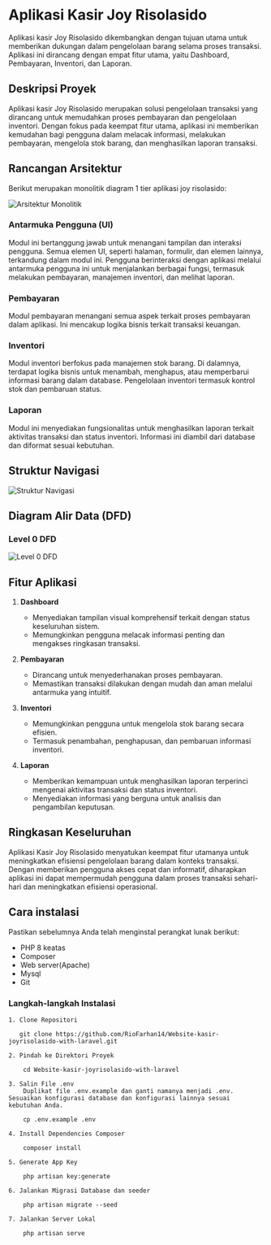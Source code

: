 # Aplikasi Kasir Joy Risolasido

Aplikasi kasir Joy Risolasido dikembangkan dengan tujuan utama untuk memberikan dukungan dalam pengelolaan barang selama proses transaksi. Aplikasi ini dirancang dengan empat fitur utama, yaitu Dashboard, Pembayaran, Inventori, dan Laporan.

## Deskripsi Proyek

Aplikasi kasir Joy Risolasido merupakan solusi pengelolaan transaksi yang dirancang untuk memudahkan proses pembayaran dan pengelolaan inventori. Dengan fokus pada keempat fitur utama, aplikasi ini memberikan kemudahan bagi pengguna dalam melacak informasi, melakukan pembayaran, mengelola stok barang, dan menghasilkan laporan transaksi.


## Rancangan Arsitektur
Berikut merupakan monolitik diagram 1 tier aplikasi joy risolasido:

![Arsitektur Monolitik](https://github.com/RioFarhan14/Website-kasir-joyrisolasido-with-laravel/blob/main/public/img/Screenshot%202024-01-22%20112323.png)


### Antarmuka Pengguna (UI)

Modul ini bertanggung jawab untuk menangani tampilan dan interaksi pengguna. Semua elemen UI, seperti halaman, formulir, dan elemen lainnya, terkandung dalam modul ini. Pengguna berinteraksi dengan aplikasi melalui antarmuka pengguna ini untuk menjalankan berbagai fungsi, termasuk melakukan pembayaran, manajemen inventori, dan melihat laporan.

### Pembayaran

Modul pembayaran menangani semua aspek terkait proses pembayaran dalam aplikasi. Ini mencakup logika bisnis terkait transaksi keuangan.

### Inventori

Modul inventori berfokus pada manajemen stok barang. Di dalamnya, terdapat logika bisnis untuk menambah, menghapus, atau memperbarui informasi barang dalam database. Pengelolaan inventori termasuk kontrol stok dan pembaruan status.

### Laporan

Modul ini menyediakan fungsionalitas untuk menghasilkan laporan terkait aktivitas transaksi dan status inventori. Informasi ini diambil dari database dan diformat sesuai kebutuhan.

## Struktur Navigasi

![Struktur Navigasi](https://github.com/RioFarhan14/Website-kasir-joyrisolasido-with-laravel/blob/main/public/img/WhatsApp%20Image%202024-01-16%20at%2000.49.24.jpeg)

## Diagram Alir Data (DFD)

### Level 0 DFD

![Level 0 DFD](https://github.com/RioFarhan14/Website-kasir-joyrisolasido-with-laravel/blob/main/public/img/Screenshot%202024-01-22%20105744.png)

## Fitur Aplikasi

1. **Dashboard**

    - Menyediakan tampilan visual komprehensif terkait dengan status keseluruhan sistem.
    - Memungkinkan pengguna melacak informasi penting dan mengakses ringkasan transaksi.

2. **Pembayaran**

    - Dirancang untuk menyederhanakan proses pembayaran.
    - Memastikan transaksi dilakukan dengan mudah dan aman melalui antarmuka yang intuitif.

3. **Inventori**

    - Memungkinkan pengguna untuk mengelola stok barang secara efisien.
    - Termasuk penambahan, penghapusan, dan pembaruan informasi inventori.

4. **Laporan**
    - Memberikan kemampuan untuk menghasilkan laporan terperinci mengenai aktivitas transaksi dan status inventori.
    - Menyediakan informasi yang berguna untuk analisis dan pengambilan keputusan.

## Ringkasan Keseluruhan

Aplikasi Kasir Joy Risolasido menyatukan keempat fitur utamanya untuk meningkatkan efisiensi pengelolaan barang dalam konteks transaksi. Dengan memberikan pengguna akses cepat dan informatif, diharapkan aplikasi ini dapat mempermudah pengguna dalam proses transaksi sehari-hari dan meningkatkan efisiensi operasional.

## Cara instalasi

Pastikan sebelumnya Anda telah menginstal perangkat lunak berikut:

 - PHP 8 keatas
 - Composer
 - Web server(Apache)
 - Mysql
 - Git
   
### Langkah-langkah Instalasi

    1. Clone Repositori
    
       git clone https://github.com/RioFarhan14/Website-kasir-joyrisolasido-with-laravel.git
       
    2. Pindah ke Direktori Proyek
    
        cd Website-kasir-joyrisolasido-with-laravel
    
    3. Salin File .env
        Duplikat file .env.example dan ganti namanya menjadi .env. Sesuaikan konfigurasi database dan konfigurasi lainnya sesuai kebutuhan Anda.

        cp .env.example .env

    4. Install Dependencies Composer

        composer install

    5. Generate App Key

        php artisan key:generate

    6. Jalankan Migrasi Database dan seeder

        php artisan migrate --seed

    7. Jalankan Server Lokal

        php artisan serve

        

